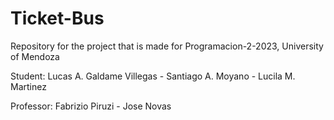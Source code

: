 # Ticket-Bus
Repository for the project that is made for Programacion-2-2023, University of Mendoza

Student: Lucas A. Galdame Villegas - Santiago A. Moyano - Lucila M. Martinez

Professor: Fabrizio Piruzi - Jose Novas